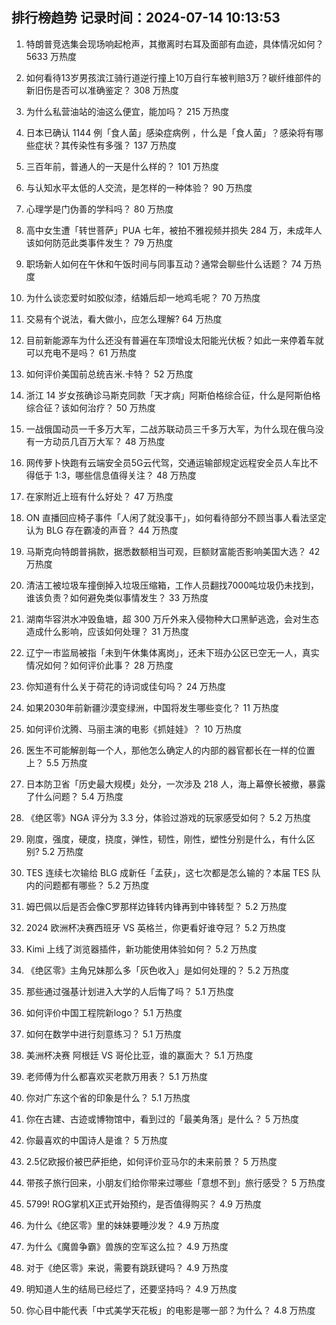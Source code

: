 
## 排行榜趋势 记录时间：2024-07-14 10:13:53
  
  1. 特朗普竞选集会现场响起枪声，其撤离时右耳及面部有血迹，具体情况如何？ 5633 万热度
    
  2. 如何看待13岁男孩滨江骑行道逆行撞上10万自行车被判赔3万？碳纤维部件的新旧伤是否可以准确鉴定？ 308 万热度
    
  3. 为什么私营油站的油这么便宜，能加吗？ 215 万热度
    
  4. 日本已确认 1144 例「食人菌」感染症病例 ，什么是「食人菌」？感染将有哪些症状？其传染性有多强？ 137 万热度
    
  5. 三百年前，普通人的一天是什么样的？ 101 万热度
    
  6. 与认知水平太低的人交流，是怎样的一种体验？ 90 万热度
    
  7. 心理学是门伪善的学科吗？ 80 万热度
    
  8. 高中女生遭「转世菩萨」PUA 七年，被拍不雅视频并损失 284 万，未成年人该如何防范此类事件发生？ 79 万热度
    
  9. 职场新人如何在午休和午饭时间与同事互动？通常会聊些什么话题？ 74 万热度
    
  10. 为什么谈恋爱时如胶似漆，结婚后却一地鸡毛呢？ 70 万热度
    
  11. 交易有个说法，看大做小，应怎么理解? 64 万热度
    
  12. 目前新能源车为什么还没有普遍在车顶增设太阳能光伏板？如此一来停着车就可以充电不是吗？ 61 万热度
    
  13. 如何评价美国前总统吉米.卡特？ 52 万热度
    
  14. 浙江 14 岁女孩确诊马斯克同款「天才病」阿斯伯格综合征，什么是阿斯伯格综合征？该如何治疗？ 50 万热度
    
  15. 一战俄国动员一千多万大军，二战苏联动员三千多万大军，为什么现在俄乌没有一方动员几百万大军？ 48 万热度
    
  16. 网传萝卜快跑有云端安全员5G云代驾，交通运输部规定远程安全员人车比不得低于 1∶3，哪些信息值得关注？ 48 万热度
    
  17. 在家附近上班有什么好处？ 47 万热度
    
  18. ON 直播回应椅子事件「人闲了就没事干」，如何看待部分不顾当事人看法坚定认为 BLG 存在霸凌的声音？ 44 万热度
    
  19. 马斯克向特朗普捐款，据悉数额相当可观，巨额财富能否影响美国大选？ 42 万热度
    
  20. 清洁工被垃圾车撞倒掉入垃圾压缩箱，工作人员翻找7000吨垃圾仍未找到，谁该负责？如何避免类似事情发生？ 33 万热度
    
  21. 湖南华容洪水冲毁鱼塘，超 300 万斤外来入侵物种大口黑鲈逃逸，会对生态造成什么影响，应该如何处理？ 31 万热度
    
  22. 辽宁一市监局被指「未到午休集体离岗」，还未下班办公区已空无一人，真实情况如何？如何评价此事？ 28 万热度
    
  23. 你知道有什么关于荷花的诗词或佳句吗？ 24 万热度
    
  24. 如果2030年前新疆沙漠变绿洲，中国将发生哪些变化？ 11 万热度
    
  25. 如何评价沈腾、马丽主演的电影《抓娃娃》？ 10 万热度
    
  26. 医生不可能解剖每一个人，那他怎么确定人的内部的器官都长在一样的位置上？ 5.5 万热度
    
  27. 日本防卫省「历史最大规模」处分，一次涉及 218 人，海上幕僚长被撤，暴露了什么问题？ 5.4 万热度
    
  28. 《绝区零》NGA 评分为 3.3 分，体验过游戏的玩家感受如何？ 5.2 万热度
    
  29. 刚度，强度，硬度，挠度，弹性，韧性，刚性，塑性分别是什么，有什么区别? 5.2 万热度
    
  30. TES 连续七次输给 BLG 成新任「孟获」，这七次都是怎么输的？本届 TES 队内的问题都有哪些？ 5.2 万热度
    
  31. 姆巴佩以后是否会像C罗那样边锋转内锋再到中锋转型？ 5.2 万热度
    
  32. 2024 欧洲杯决赛西班牙 VS 英格兰，你更看好谁夺冠？ 5.2 万热度
    
  33. Kimi 上线了浏览器插件，新功能使用体验如何？ 5.2 万热度
    
  34. 《绝区零》主角兄妹那么多「灰色收入」是如何处理的？ 5.2 万热度
    
  35. 那些通过强基计划进入大学的人后悔了吗？ 5.1 万热度
    
  36. 如何评价中国工程院新logo？ 5.1 万热度
    
  37. 如何在数学中进行刻意练习？ 5.1 万热度
    
  38. 美洲杯决赛 阿根廷 VS 哥伦比亚，谁的赢面大？ 5.1 万热度
    
  39. 老师傅为什么都喜欢买老款万用表？ 5.1 万热度
    
  40. 你对广东这个省的印象是什么？ 5.1 万热度
    
  41. 你在古建、古迹或博物馆中，看到过的「最美角落」是什么？ 5 万热度
    
  42. 你最喜欢的中国诗人是谁？ 5 万热度
    
  43. 2.5亿欧报价被巴萨拒绝，如何评价亚马尔的未来前景？ 5 万热度
    
  44. 带孩子旅行回来，小朋友们给你带来过哪些「意想不到」旅行感受？ 5 万热度
    
  45. 5799! ROG掌机X正式开始预约，是否值得购买？ 4.9 万热度
    
  46. 为什么《绝区零》里的妹妹要睡沙发？ 4.9 万热度
    
  47. 为什么《魔兽争霸》兽族的空军这么拉？ 4.9 万热度
    
  48. 对于《绝区零》来说，需要有跳跃键吗？ 4.9 万热度
    
  49. 明知道人生的结局已经烂了，还要坚持吗？ 4.9 万热度
    
  50. 你心目中能代表「中式美学天花板」的电影是哪一部？为什么？ 4.8 万热度
    